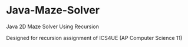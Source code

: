 # Java-Maze-Solver

Java 2D Maze Solver Using Recursion

Designed for recursion assignment of ICS4UE (AP Computer Science 11)
